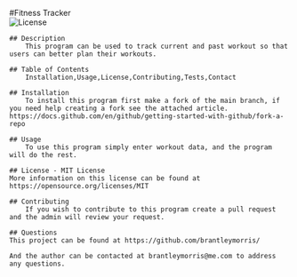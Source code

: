 #Fitness Tracker           
    ![License](https://img.shields.io/badge/License-MIT-yellow.svg)
    
    ## Description
        This program can be used to track current and past workout so that users can better plan their workouts.

    ## Table of Contents
        Installation,Usage,License,Contributing,Tests,Contact

    ## Installation
        To install this program first make a fork of the main branch, if you need help creating a fork see the attached article. https://docs.github.com/en/github/getting-started-with-github/fork-a-repo

    ## Usage
        To use this program simply enter workout data, and the program will do the rest.

    ## License - MIT License
    More information on this license can be found at https://opensource.org/licenses/MIT

    ## Contributing
        If you wish to contribute to this program create a pull request and the admin will review your request.        

    ## Questions
    This project can be found at https://github.com/brantleymorris/
        
    And the author can be contacted at brantleymorris@me.com to address any questions.